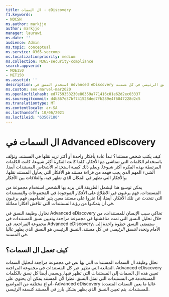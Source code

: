 ```yaml
---
title: ال السمات - eDiscovery
f1.keywords:
- NOCSH
ms.author: markjjo
author: markjjo
manager: laurawi
ms.date: ''
audience: Admin
ms.topic: conceptual
ms.service: O365-seccomp
ms.localizationpriority: medium
ms.collection: M365-security-compliance
search.appverid:
- MOE150
- MET150
ms.assetid: ''
description: استخدم النسق في Advanced eDiscovery لتنظيم مجموعات المراجعة من خلال العثور على النسق الرئيسي في كل مستند.
ms.custom: seo-marvel-mar2020
ms.openlocfilehash: ed7759353230e80359a771416c01e62d2ec03337
ms.sourcegitcommit: d4b867e37bf741528ded7fb289e4f6847228d2c5
ms.translationtype: MT
ms.contentlocale: ar-SA
ms.lasthandoff: 10/06/2021
ms.locfileid: "63567180"
---
```

# <a name="themes-in-advanced-ediscovery"></a>ال السمات في Advanced eDiscovery

كيف يكتب شخص مستندا؟ تبدأ عادة بأفكار واحدة أو أكثر تريد نقلها في المستند، وتؤلف باستخدام الكلمات التي تتماشى مع الأفكار. كلما كانت الفكرة أكثر شيوعا، كانت الكلمات المرتبطة بهذه الفكرة أكثر شيوعا. ويعلم ذلك كيفية استخدام الأشخاص المستندات أيضا. الشيء المهم الذي يجب فهمه من قراءة مستند هو الأفكار التي يحاول المستند نقلها، والأفكار التي تظهر في المكان الذي تظهر فيه، والعلاقات بين الأفكار.

يمكن توسيع هذا ليشمل الطريقة التي يريد بها الشخص استخدام مجموعة من المستندات. فهم يرغبون في الاطلاع على الأفكار الموجودة في المجموعات والمستندات التي تتحدث عن تلك الأفكار. أيضا، إذا عثروا على مستند معين يثير اهتمامهم، فهم يرغبون في أن يتمكنوا من رؤية المستندات التي تناقش أفكارا مماثلة.

تحاول وظيفة النسق في Advanced eDiscovery تحاكي سبب الإنسان للمستندات، من خلال تحليل النسق التي تمت مناقشتها في مجموعة مراجعة  وتعيين نسق للمستندات في مجموعة المراجعة. في Advanced eDiscovery، ستمضي النسق خطوة واحدة إلى الأمام وتحدد *النسق الرئيسي* في كل مستند. النسق الرئيسي هو النسق الذي يظهر غالبا في المستند.

## <a name="how-does-themes-work"></a>كيف تعمل ال السمات؟

تحلل وظيفة ال السمات المستندات التي بها نص في مجموعة مراجعة لتحليل السمات الشائعة التي تظهر عبر كل المستندات في مجموعة المراجعة. Advanced eDiscovery تعيين هذه ال السمات إلى المستندات التي تظهر فيها. ويسمي أيضا كل نسق بالكلمات المستخدمة في المستندات التي تمثل النسق. نظرا لأن المستند يمكن أن يحتوي على أنواع مختلفة من المواضيع، Advanced eDiscovery غالبا ما يعين  السمات المتعددة للمستندات. يتم تعيين النسق الذي يظهر بشكل بارز في المستند كنسقه الرئيسي.
